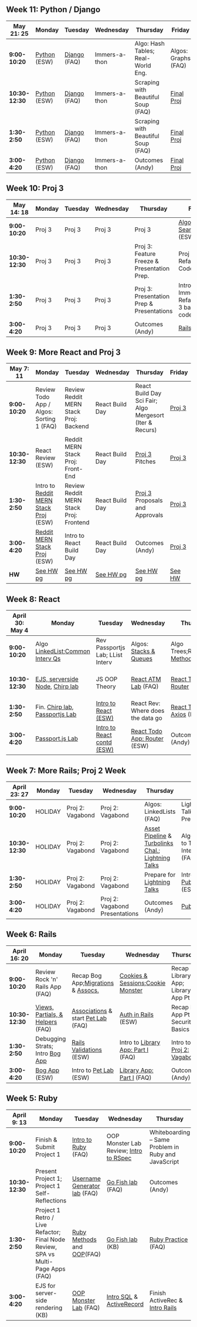 ## Week 11: Python / Django
| May 21: 25      | Monday            | Tuesday           | Wednesday      | Thursday                           | Friday              |
| --------------- | ----------------- | ----------------- | -------------- | ---------------------------------- | ------------------- |
| **9:00-10:20**  | [Python][1] (ESW) | [Django][2] (FAQ) | Immers-a-thon  | Algo: Hash Tables; Real-World Eng. | Algos: Graphs (FAQ) |
| **10:30-12:30** | [Python][1] (ESW) | [Django][2] (FAQ) | Immers-a-thon  | Scraping with Beautiful Soup (FAQ) | [Final Proj][3]     |
| **1:30-2:50**   | [Python][1] (ESW) | [Django][2] (FAQ) | Immers-a-thon  | Scraping with Beautiful Soup (FAQ) | [Final Proj][3]     |
| **3:00-4:20**   | [Python][1] (ESW) | [Django][2] (FAQ) | Immers-a-thon  | Outcomes (Andy)                    | [Final Proj][3]     |


## Week 10: Proj 3

| May 14: 18      | Monday         | Tuesday        | Wednesday      | Thursday                                    | Friday                                                  |
| --------------- | -------------- | -------------- | -------------- | ------------------------------------------- | ------------------------------------------------------- |
| **9:00-10:20**  | Proj 3         | Proj 3         | Proj 3         | Proj 3                                      | [Algos:Binary Search Trees][5] (ESW)                    |
| **10:30-12:30** | Proj 3         | Proj 3         | Proj 3         | Proj 3: Feature Freeze & Presentation Prep. | Proj 3 Live Refactor & Code Review                      |
| **1:30-2:50**   | Proj 3         | Proj 3         | Proj 3         | Proj 3: Presentation Prep & Presentations   | Intro Immersathon; Refactor Proj 3 based on code review |
| **3:00-4:20**   | Proj 3         | Proj 3         | Proj 3         | Outcomes (Andy)                             | [Rails API Lab][6]                                      |                                       |


## Week 9: More React and Proj 3

| May 7: 11       | Monday                                     | Tuesday                                 | Wednesday       | Thursday                                                 | Friday      |
| --------------- | ------------------------------------------ | --------------------------------------- | --------------- | -------------------------------------------------------- | ----------- |
| **9:00-10:20**  | Review Todo App / Algos: Sorting 1 (FAQ)   | Review Reddit MERN Stack Proj: Backend  | React Build Day | React Build Day Sci Fair; Algo Mergesort (Iter & Recurs) | [Proj 3][7] |
| **10:30-12:30** | React Review (ESW)                         | Reddit MERN Stack Proj: Front-End       | React Build Day | [Proj 3][7] Pitches                                      | [Proj 3][7] |
| **1:30-2:50**   | Intro to [Reddit MERN Stack Proj][8] (ESW) | Review Reddit MERN Stack Proj: Frontend | React Build Day | [Proj 3][7] Proposals and Approvals                      | [Proj 3][7] |
| **3:00-4:20**   | [Reddit MERN Stack Proj][8] (ESW)          | Intro to React Build Day                | React Build Day | Outcomes (Andy)                                          | [Proj 3][7] |
| **HW**          | [See HW pg][4]                             | [See HW pg][4]                          | [See HW pg][4]  | [See HW pg][4]                                           | [See HW][4] |

## Week 8: React

| April 30: May 4 | Monday                                      | Tuesday                          | Wednesday                          | Thursday                            | Friday                         |
| --------------- | ------------------------------------------- | -------------------------------- | ---------------------------------- | ----------------------------------- | ------------------------------ |
| **9:00-10:20**  | Algo [LinkedList][9];[Common Interv Qs][10] | Rev Passportjs Lab; LList Interv | Algos: [Stacks & Queues][11]       | Algo Trees;Rev[Lifecyc Methods][12] | Algo Trees; React Review (FAQ) |
| **10:30-12:30** | [EJS, serverside Node][13], [Chirp lab][14] | JS OOP Theory                    | [React ATM Lab][15] (FAQ)          | [React Todo App: Router][16]        | React Overview: Twit. App Arch |
| **1:30-2:50**   | Fin. [Chirp lab][14], [Passportjs Lab][17]  | [Intro to React (ESW)][18]       | React Rev: Where does the data go  | [React Todo App: Axios][16] (FAQ)   | Todo App Rmx: Single File App  |
| **3:00-4:20**   | [Passport.js Lab][17]                       | [Intro to React contd (ESW)][19] | [React Todo App: Router][16] (ESW) | Outcomes (Andy)                     | Todo App Rmx: Single File App  |

## Week 7: More Rails; Proj 2 Week

| April 23: 27    | Monday         | Tuesday          | Wednesday                      | Thursday                                                             | Friday                                |
| --------------- | -------------- | ---------------- | ------------------------------ | -------------------------------------------------------------------- | ------------------------------------- |
| **9:00-10:20**  | HOLIDAY        | Proj 2: Vagabond | Proj 2: Vagabond               | Algos: LinkedLists (FAQ)                                             | Lightning Talk Presentations          |
| **10:30-12:30** | HOLIDAY        | Proj 2: Vagabond | Proj 2: Vagabond               | [Asset Pipeline][20] & [Turbolinks Chal.][21]; [Lightning Talks][22] | Algos: Intro to Tech Interviews (FAQ) |
| **1:30-2:50**   | HOLIDAY        | Proj 2: Vagabond | Proj 2: Vagabond               | Prepare for [Lightning Talks][22]                                    | Intro to [Publify Proj][23] (ESW)     |
| **3:00-4:20**   | HOLIDAY        | Proj 2: Vagabond | Proj 2: Vagabond Presentations | Outcomes (Andy)                                                      | [Publify Proj][23]                    |

## Week 6: Rails

| April 16: 20    | Monday                                 | Tuesday                                        | Wednesday                                     | Thursday                            | Friday      |
| --------------- | -------------------------------------- | ---------------------------------------------- | --------------------------------------------- | ----------------------------------- | ----------- |
| **9:00-10:20**  | Review Rock 'n' Rails App (FAQ)        | Recap Bog App;[Migrations][24] & [Assocs.][25] | [Cookies & Sessions][26];[Cookie Monster][27] | Recap Library App; Library App Pt 2 | [Vaga.][28] |
| **10:30-12:30** | [Views, Partials, & Helpers][29] (FAQ) | [Associations][25] & start [Pet Lab][30] (FAQ) | [Auth in Rails][31] (ESW)                     | Recap Lib App Pt 2; Security Basics | [Vaga.][28] |
| **1:30-2:50**   | Debugging Strats; Intro [Bog App][32]  | [Rails Validations][33] (ESW)                  | Intro to [Library App: Part I][34] (FAQ)      | Intro to [Proj 2: Vagabond][28]     | [Vaga.][28] |
| **3:00-4:20**   | [Bog App][32] (ESW)                    | Intro to [Pet Lab][30] (ESW)                   | [Library App: Part I][34] (FAQ)               | Outcomes (Andy)                     | [Vaga.][28] |

## Week 5: Ruby

| April 9: 13     | Monday         | Tuesday                 | Wednesday      | Thursday          | Friday              |
| --------------- | -------------- | -------------- | -------------------- | ------------- | -------------------------- |
| **9:00-10:20**  | Finish & Submit Project 1  | [Intro to Ruby][35] (FAQ)   | OOP Monster Lab Review; [Intro to RSpec][36] | Whiteboarding – Same Problem in Ruby and JavaScript  | Whiteboarding – Same Problem in Ruby and JavaScript
| **10:30-12:30**   | Present Project 1; Project 1 Self-Reflections   | [Username Generator lab][38] (FAQ)    | [Go Fish lab][39] (FAQ)   | Outcomes (Andy)| [Rock 'n Rails][46] (FAQ)   
| **1:30-2:50**     | Project 1 Retro / Live Refactor; Final Node Review, SPA vs Multi-Page Apps (FAQ)    | [Ruby Methods][42] and [OOP][43](FAQ) | [Go Fish lab][39] (KB)      | [Ruby Practice][37] (FAQ)  | [Rock 'n Rails][46] (FAQ)   
| **3:00-4:20**         | EJS for server-side rendering (KB) | [OOP Monster Lab][45] (FAQ)   |      [Intro SQL][40] & [ActiveRecord][41] |       Finish ActiveRec & [Intro Rails][44] |      | [Rock 'n Rails][46] (FAQ)         

[1]: https://github.com/SF-WDI-42/python
[2]: https://git.generalassemb.ly/ga-wdi-lessons/django-workshop
[3]: https://github.com/SF-WDI-42/final-project
[4]: homework.md
[5]: https://github.com/SF-WDI-LABS/binary-search-trees
[6]: https://github.com/SF-WDI-LABS/con-pletionist/blob/master/instructions.md
[7]: https://git.generalassemb.ly/SF-WDI-42/project3
[8]: https://github.com/sf-wdi-42/reddit-clone-mern
[9]: https://github.com/SF-WDI-LABS/js-linked-list
[10]: https://docs.google.com/document/d/1L1xh2achS6pdt2pxdn3d5q42yLR3SBMwNp_WnuUEYxI/edit?usp=sharing
[11]: https://github.com/SF-WDI-LABS/stacks
[12]: https://github.com/SF-WDI-LABS/react-component-lifecycle
[13]: https://github.com/sf-wdi-40/intro-express
[14]: https://github.com/SF-WDI-42/Chirp-Network
[15]: https://github.com/SF-WDI-LABS/atm-react
[16]: https://github.com/SF-WDI-LABS/react_todo_walkthrough
[17]: https://github.com/SF-WDI-LABS/express-microblog-add-auth/tree/ejs
[18]: https://github.com/SF-WDI-LABS/react-intro
[19]: https://github.com/SF-WDI-LABS/react-intro-2
[20]: https://github.com/SF-WDI-LABS/rails-asset-pipeline
[21]: https://github.com/SF-WDI-LABS/turbolinks-challenge-2
[22]: https://github.com/SF-WDI-LABS/ruby-gem-lightning-talks
[23]: https://github.com/SF-WDI-42/publify-debugging-lab
[24]: https://github.com/SF-WDI-LABS/migrations
[25]: https://github.com/SF-WDI-LABS/rails-associations
[26]: https://github.com/SF-WDI-LABS/cookies-sessions
[27]: https://github.com/sf-wdi-labs/cookie-monster-app
[28]: https://github.com/sf-wdi-40/project-vagabond
[29]: https://github.com/SF-WDI-LABS/rails-views-and-helpers
[30]: https://github.com/SF-WDI-LABS/rails-pet-lab
[31]: https://github.com/SF-WDI-LABS/rails-auth
[32]: https://github.com/SF-WDI-LABS/rails_bog_app
[33]: https://github.com/SF-WDI-LABS/rails-validations-errors
[34]: https://github.com/SF-WDI-LABS/public-library-app
[35]: https://github.com/SF-WDI-LABS/intro-ruby
[36]: https://github.com/SF-WDI-LABS/rspec
[37]: https://github.com/SF-WDI-LABS/idiomatic-ruby
[38]: https://github.com/SF-WDI-LABS/username-generator
[39]: https://github.com/SF-WDI-LABS/go-fish-card-game
[40]: https://github.com/SF-WDI-LABS/intro-sql
[41]: https://github.com/SF-WDI-LABS/active-record
[42]: https://github.com/SF-WDI-LABS/ruby-methods
[43]: https://github.com/SF-WDI-LABS/ruby-oop
[44]: https://github.com/SF-WDI-LABS/rails-intro
[45]: https://github.com/SF-WDI-LABS/ruby-monster-oop
[46]: https://github.com/SF-WDI-LABS/rock-n-rails
[47]: https://github.com/SF-WDI-42/project-01
[48]: https://docs.google.com/document/d/1zg8GUjvwt1kx5KNp3Tk_h5WL04MnWyMvUt8jGRZuBLA/edit?usp=sharing

